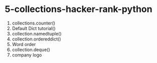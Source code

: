 # 5-collections-hacker-rank-python

 1) collections.counter()
 2) Default Dict tutorial()
 3) collection.namedtuple()
 4) collection.ordereddict()
 5) Word order
 6) collection.deque()
 7) company logo

